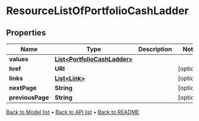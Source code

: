 

# ResourceListOfPortfolioCashLadder


## Properties

| Name | Type | Description | Notes |
|------------ | ------------- | ------------- | -------------|
|**values** | [**List&lt;PortfolioCashLadder&gt;**](PortfolioCashLadder.md) |  |  |
|**href** | **URI** |  |  [optional] |
|**links** | [**List&lt;Link&gt;**](Link.md) |  |  [optional] |
|**nextPage** | **String** |  |  [optional] |
|**previousPage** | **String** |  |  [optional] |



[Back to Model list](../README.md#documentation-for-models) &#8226; [Back to API list](../README.md#documentation-for-api-endpoints) &#8226; [Back to README](../README.md)


